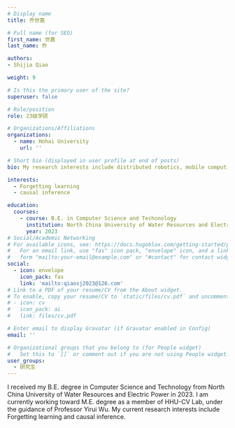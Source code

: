 ```yaml
---
# Display name
title: 乔世嘉

# Full name (for SEO)
first_name: 世嘉
last_name: 乔

authors:
- Shijia Qiao

weight: 9

# Is this the primary user of the site?
superuser: false

# Role/position
role: 23级学硕

# Organizations/Affiliations
organizations:
  - name: Hohai University
    url: ''

# Short bio (displayed in user profile at end of posts)
bio: My research interests include distributed robotics, mobile computing and programmable matter.

interests:
  - Forgetting learning
  - causal inference

education:
  courses:
    - course: B.E. in Computer Science and Techonology
      institution: North China University of Water Resources and Electric Power
      year: 2023
# Social/Academic Networking
# For available icons, see: https://docs.hugoblox.com/getting-started/page-builder/#icons
#   For an email link, use "fas" icon pack, "envelope" icon, and a link in the
#   form "mailto:your-email@example.com" or "#contact" for contact widget.
social:
  - icon: envelope
    icon_pack: fas
    link: 'mailto:qiaosj2023@126.com'
# Link to a PDF of your resume/CV from the About widget.
# To enable, copy your resume/CV to `static/files/cv.pdf` and uncomment the lines below.
# - icon: cv
#   icon_pack: ai
#   link: files/cv.pdf

# Enter email to display Gravatar (if Gravatar enabled in Config)
email: ''

# Organizational groups that you belong to (for People widget)
#   Set this to `[]` or comment out if you are not using People widget.
user_groups:
  - 研究生
---
```


I received my B.E. degree in Computer Science and Technology from North China University of Water Resources and Electric Power in 2023. I am currently working toward M.E. degree as a member of HHU-CV Lab, under the guidance of Professor Yirui Wu. My current research interests include Forgetting learning and causal inference.
